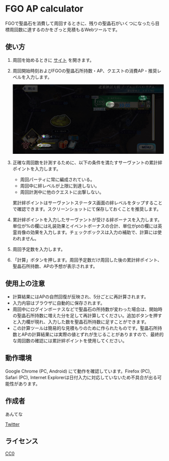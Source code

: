 # FGO AP calculator

FGOで聖晶石を消費して周回するときに、残りの聖晶石がいくつになったら目標周回数に達するのかをざっと見積もるWebツールです。

## 使い方

1. 周回を始めるときに [サイト](https://antenna-three.github.io/fgoapcalc/) を開きます。

2. 周回開始時刻およびFGOの聖晶石所持数・AP、クエストの消費AP・推奨レベルを入力します。

    ![](reference.jpg)

3. 正確な周回数を計測するために、以下の条件を満たすサーヴァントの累計絆ポイントを入力します。

    - 周回パーティに常に編成されている。
    - 周回中に絆レベルが上限に到達しない。
    - 周回計測中に他のクエストに出撃しない。

    累計絆ポイントはサーヴァントステータス画面の絆レベルをタップすることで確認できます。スクリーンショットにて保存しておくことを推奨します。

4. 累計絆ポイントを入力したサーヴァントが受ける絆ボーナスを入力します。単位が%の欄には礼装効果とイベントボーナスの合計、単位がptの欄には英霊肖像の効果を入力します。チェックボックスは入力の補助で、計算には使われません。

5. 周回予定数を入力します。

6. 「計算」ボタンを押します。周回予定数だけ周回した後の累計絆ポイント、聖晶石所持数、APの予想が表示されます。

## 使用上の注意

- 計算結果にはAPの自然回復が反映され、5分ごとに再計算されます。
- 入力内容はブラウザに自動的に保存されます。
- 周回中にログインボーナスなどで聖晶石の所持数が変わった場合は、開始時の聖晶石所持数に増えた分を足して再計算してください。追加ボタンを押すと入力欄が現れ、入力した数を聖晶石所持数に足すことができます。
- この計算ツールは簡易的な見積もりのために作られたものです。聖晶石所持数とAPの計算結果には実際の値とずれが生じることがありますので、最終的な周回数の確認には累計絆ポイントを使用してください。

## 動作環境

Google Chrome (PC, Android) にて動作を確認しています。Firefox (PC), Safari (PC), Internet Explorerは日付入力に対応していないため不具合が出る可能性があります。

## 作成者

あんてな

[Twitter](https://twitter.com/antenna_games)

## ライセンス

[CC0](/LICENSE)